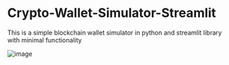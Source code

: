 # Crypto-Wallet-Simulator-Streamlit
This is a simple blockchain wallet simulator in python and streamlit library with minimal functionality

![image](https://user-images.githubusercontent.com/68814937/210067486-ea4cdd31-c35f-4568-abdf-83a115ed3b98.png)
